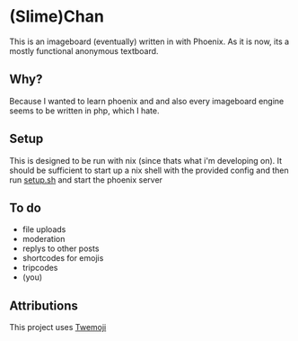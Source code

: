 # (Slime)Chan

This is an imageboard (eventually) written in with Phoenix. As it is now, its a mostly functional anonymous textboard.

## Why?

Because I wanted to learn phoenix and and also every imageboard engine seems to be written in php, which I hate.

## Setup

This is designed to be run with nix (since thats what i'm developing on). It should be sufficient to start up a nix shell with the provided config and then run [setup.sh](/setup.sh) and start the phoenix server

## To do

- file uploads
- moderation
- replys to other posts
- shortcodes for emojis
- tripcodes
- (you)

## Attributions

This project uses [Twemoji](https://twemoji.twitter.com/)
